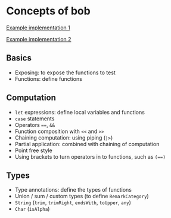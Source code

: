 # Concepts of bob

[Example implementation 1](https://exercism.io/tracks/elm/exercises/bob/solutions/9b2f75ebfdb54a26ad14ed9cf15ec34d)

[Example implementation 2](https://exercism.io/tracks/elm/exercises/bob/solutions/3a211cab3aad4bcd84a780f33330bd89)

## Basics

- Exposing: to expose the functions to test
- Functions: define functions

## Computation

- `let` expressions: define local variables and functions
- `case` statements
- Operators `==`, `&&`
- Function composition with `<<` and `>>`
- Chaining computation: using piping (`|>`)
- Partial application: combined with chaining of computation
- Point free style
- Using brackets to turn operators in to functions, such as `(==)`

## Types

- Type annotations: define the types of functions
- Union / sum / custom types (to define `RemarkCategory`)
- `String` (`trim`, `trimRight`, `endsWith`, `toUpper`, `any`)
- `Char` (`isAlpha`)
